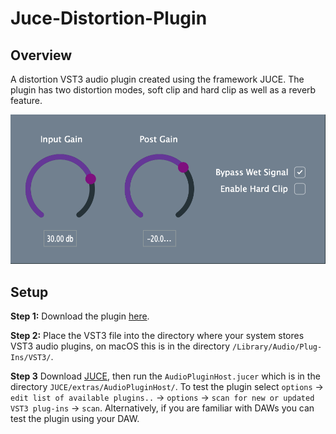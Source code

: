 # Juce-Distortion-Plugin

## Overview
A distortion VST3 audio plugin created using the framework JUCE. The plugin has two distortion modes, soft clip and hard clip as well as a reverb feature.

![](Distortion-Plugin.png)

## Setup

**Step 1:** Download the plugin [here](https://drive.google.com/file/d/15Gc-sDmHPXfhtqSMcFA_AmC4QGKXvjLv/view?usp=sharing).

**Step 2:** Place the VST3 file into the directory where your system stores VST3 audio plugins, on macOS this is in the directory ```/Library/Audio/Plug-Ins/VST3/```.

**Step 3** Download [JUCE](https://juce.com/get-juce/download), then run the ```AudioPluginHost.jucer``` which is in the directory ```JUCE/extras/AudioPluginHost/```. To test the plugin select ```options``` -> ```edit list of available plugins..``` -> ```options``` -> ```scan for new or updated VST3 plug-ins``` -> ```scan```. Alternatively, if you are familiar with DAWs you can test the plugin using your DAW. 
